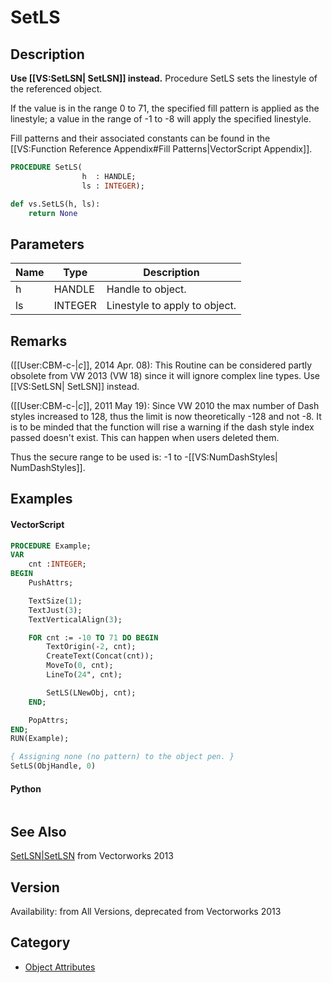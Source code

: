 # SetLS

## Description
<b>Use [[VS:SetLSN| SetLSN]] instead.</b>
Procedure SetLS sets the linestyle of the referenced object.

If the value is in the range 0 to 71, the specified fill pattern is applied as the linestyle; a value in the range of -1 to -8 will apply the specified linestyle.

Fill patterns and their associated constants can be found in the [[VS:Function Reference Appendix#Fill Patterns|VectorScript Appendix]].

```pascal
PROCEDURE SetLS(
				h  : HANDLE;
				ls : INTEGER);
```

```python
def vs.SetLS(h, ls):
    return None
```

## Parameters
|Name|Type|Description|
|---|---|---|
|h|HANDLE|Handle to object.|
|ls|INTEGER|Linestyle to apply to object.|

## Remarks
([[User:CBM-c-|_c_]], 2014 Apr. 08):  This Routine can be considered partly obsolete from VW 2013 (VW 18) since it will ignore complex line types. Use [[VS:SetLSN| SetLSN]] instead.

([[User:CBM-c-|_c_]], 2011 May 19): Since VW 2010 the max number of Dash styles increased to 128, thus the limit is now theoretically -128 and not -8. It is to be minded that the function will rise a warning if the dash style index passed doesn't exist. This can happen when users deleted them. 

Thus the secure range to be used is: -1 to -[[VS:NumDashStyles| NumDashStyles]].

## Examples
#### VectorScript ####
```pascal
PROCEDURE Example;
VAR
    cnt :INTEGER;
BEGIN
    PushAttrs;

    TextSize(1);
    TextJust(3);
    TextVerticalAlign(3);

    FOR cnt := -10 TO 71 DO BEGIN
        TextOrigin(-2, cnt);
        CreateText(Concat(cnt));
        MoveTo(0, cnt);
        LineTo(24", cnt);

        SetLS(LNewObj, cnt);
    END;

    PopAttrs;
END;
RUN(Example);
```

```pascal
{ Assigning none (no pattern) to the object pen. }
SetLS(ObjHandle, 0)
```
#### Python ####
```python

```

## See Also
[SetLSN|SetLSN](SetLSN|SetLSN.md) from Vectorworks 2013

## Version
Availability: from All Versions, deprecated from Vectorworks 2013

## Category
* [Object Attributes](../Categories/Object%20Attributes.md)
